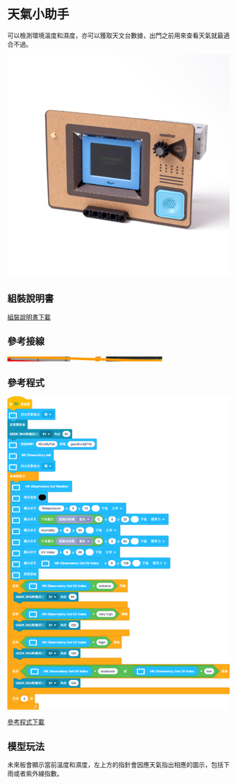# 天氣小助手

可以檢測環境溫度和濕度，亦可以獲取天文台數據，出門之前用來查看天氣就最適合不過。

![](../images/weatherstation.jpg)

## 組裝說明書

[組裝說明書下載](www.google.com)

## 參考接線

![](../images/weatherstation_wire.png)

## 參考程式

![](../images/weatherstation_code.png)

[參考程式下載](www.google.com)

## 模型玩法

未來板會顯示當前溫度和濕度，左上方的指針會因應天氣指出相應的圖示，包括下雨或者紫外線指數。